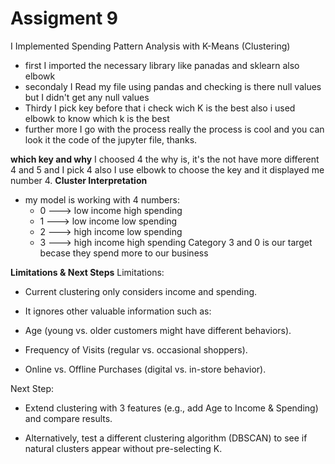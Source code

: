 # Assigment 9

I Implemented Spending Pattern Analysis with K-Means (Clustering)

- first I imported the necessary library like panadas and sklearn also elbowk
- secondaly I Read my file using pandas and checking is there null values but I didn't get any null values
- Thirdy I pick key before that i check wich K is the best also i used elbowk to know which k is the best
- further more I go with the process really the process is cool and you can look it the code of the jupyter file, thanks.

**which key and why**
I choosed 4 the why is, it's the not have more different 4 and 5 and I pick 4 also I use elbowk to choose the key and it displayed me number 4.
**Cluster Interpretation**

- my model is working with 4 numbers:
  - 0 ---> low income high spending
  - 1 ---> low income low spending
  - 2 ---> high income low spending
  - 3 ---> high income high spending
Category 3 and 0 is our target becase they spend more to our business

**Limitations & Next Steps**
Limitations:

- Current clustering only considers income and spending.

- It ignores other valuable information such as:

- Age (young vs. older customers might have different behaviors).

- Frequency of Visits (regular vs. occasional shoppers).

- Online vs. Offline Purchases (digital vs. in-store behavior).

Next Step:

- Extend clustering with 3 features (e.g., add Age to Income & Spending) and compare results.

- Alternatively, test a different clustering algorithm (DBSCAN) to see if natural clusters appear without pre-selecting K.
